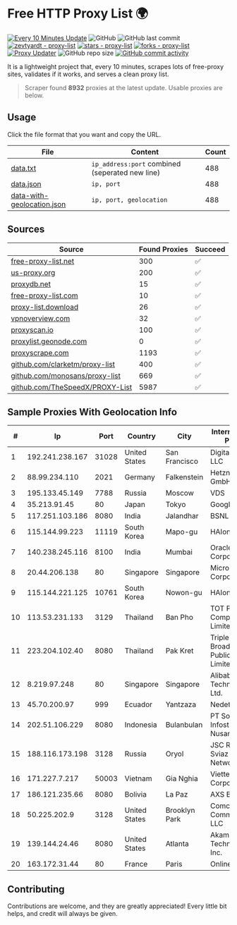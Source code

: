 
# Free HTTP Proxy List 🌍

[![Every 10 Minutes Update](https://github.com/mertguvencli/http-proxy-list/actions/workflows/main.yml/badge.svg?branch=main)](https://github.com/mertguvencli/http-proxy-list/actions/workflows/main.yml)
![GitHub](https://img.shields.io/github/license/mertguvencli/http-proxy-list)
![GitHub last commit](https://img.shields.io/github/last-commit/mertguvencli/http-proxy-list)
[![zevtyardt - proxy-list](https://img.shields.io/static/v1?label=zevtyardt&message=proxy-list&color=blue&logo=github)](https://github.com/zevtyardt/proxy-list "Go to GitHub repo")
[![stars - proxy-list](https://img.shields.io/github/stars/zevtyardt/proxy-list?style=social)](https://github.com/zevtyardt/proxy-list)
[![forks - proxy-list](https://img.shields.io/github/forks/zevtyardt/proxy-list?style=social)](https://github.com/zevtyardt/proxy-list)
[![Proxy Updater](https://github.com/zevtyardt/proxy-list/workflows/Proxy%20Updater/badge.svg)](https://github.com/zevtyardt/proxy-list/actions?query=workflow:"Proxy+Updater")
![GitHub repo size](https://img.shields.io/github/repo-size/zevtyardt/proxy-list)
[![GitHub commit activity](https://img.shields.io/github/commit-activity/m/zevtyardt/proxy-list?logo=commits)](https://github.com/zevtyardt/proxy-list/commits/main)

It is a lightweight project that, every 10 minutes, scrapes lots of free-proxy sites, validates if it works, and serves a clean proxy list.

> Scraper found **8932** proxies at the latest update. Usable proxies are below.

## Usage

Click the file format that you want and copy the URL.

|File|Content|Count|
|----|-------|-----|
|[data.txt](https://raw.githubusercontent.com/mertguvencli/http-proxy-list/main/proxy-list/data.txt)|`ip_address:port` combined (seperated new line)|488|
|[data.json](https://raw.githubusercontent.com/mertguvencli/http-proxy-list/main/proxy-list/data.json)|`ip, port`|488|
|[data-with-geolocation.json](https://raw.githubusercontent.com/mertguvencli/http-proxy-list/main/proxy-list/data-with-geolocation.json)|`ip, port, geolocation`|488|

## Sources

|Source|Found Proxies|Succeed|
|------|-------------|-------|
|[free-proxy-list.net](https://free-proxy-list.net)|300|✅|
|[us-proxy.org](https://www.us-proxy.org)|200|✅|
|[proxydb.net](http://proxydb.net)|15|✅|
|[free-proxy-list.com](https://free-proxy-list.com/?page=&port=&type%5B%5D=http&type%5B%5D=https&up_time=0&search=Search)|10|✅|
|[proxy-list.download](https://www.proxy-list.download/HTTP)|26|✅|
|[vpnoverview.com](https://vpnoverview.com/privacy/anonymous-browsing/free-proxy-servers)|32|✅|
|[proxyscan.io](https://www.proxyscan.io)|100|✅|
|[proxylist.geonode.com](https://proxylist.geonode.com/api/proxy-list?limit=300&page=1&sort_by=lastChecked&sort_type=desc&protocols=http,https)|0|✅|
|[proxyscrape.com](https://api.proxyscrape.com/v2/?request=displayproxies&protocol=http&timeout=10000&country=all&ssl=all&anonymity=all)|1193|✅|
|[github.com/clarketm/proxy-list](https://raw.githubusercontent.com/clarketm/proxy-list/master/proxy-list-raw.txt)|400|✅|
|[github.com/monosans/proxy-list](https://raw.githubusercontent.com/monosans/proxy-list/main/proxies/http.txt)|669|✅|
|[github.com/TheSpeedX/PROXY-List](https://raw.githubusercontent.com/TheSpeedX/PROXY-List/master/http.txt)|5987|✅|


## Sample Proxies With Geolocation Info

|#|Ip|Port|Country|City|Internet Service Provider|
|-|--|----|-------|----|-------------------------|
|1|192.241.238.167|31028|United States|San Francisco|DigitalOcean, LLC|
|2|88.99.234.110|2021|Germany|Falkenstein|Hetzner Online GmbH|
|3|195.133.45.149|7788|Russia|Moscow|VDS|
|4|35.213.91.45|80|Japan|Tokyo|Google LLC|
|5|117.251.103.186|8080|India|Jalandhar|BSNL Internet|
|6|115.144.99.223|11119|South Korea|Mapo-gu|HAIonNet|
|7|140.238.245.116|8100|India|Mumbai|Oracle Corporation|
|8|20.44.206.138|80|Singapore|Singapore|Microsoft Corporation|
|9|115.144.221.125|10761|South Korea|Nowon-gu|HAIonNet|
|10|113.53.231.133|3129|Thailand|Ban Pho|TOT Public Company Limited|
|11|223.204.102.40|8080|Thailand|Pak Kret|Triple T Broadband Public Company Limited|
|12|8.219.97.248|80|Singapore|Singapore|Alibaba (US) Technology Co., Ltd.|
|13|45.70.200.97|999|Ecuador|Yantzaza|Nedetel S.A.|
|14|202.51.106.229|8080|Indonesia|Bulanbulan|PT Solusi Infostruktur Nusantara|
|15|188.116.173.198|3128|Russia|Oryol|JSC Resource-Sviaz Home Networks|
|16|171.227.7.217|50003|Vietnam|Gia Nghia|Viettel Corporation|
|17|186.121.235.66|8080|Bolivia|La Paz|AXS Bolivia S. A.|
|18|50.225.202.9|3128|United States|Brooklyn Park|Comcast Cable Communications, LLC|
|19|139.144.24.46|8080|United States|Atlanta|Akamai Technologies, Inc.|
|20|163.172.31.44|80|France|Paris|Online S.A.S.|



## Contributing

Contributions are welcome, and they are greatly appreciated! Every
little bit helps, and credit will always be given.


